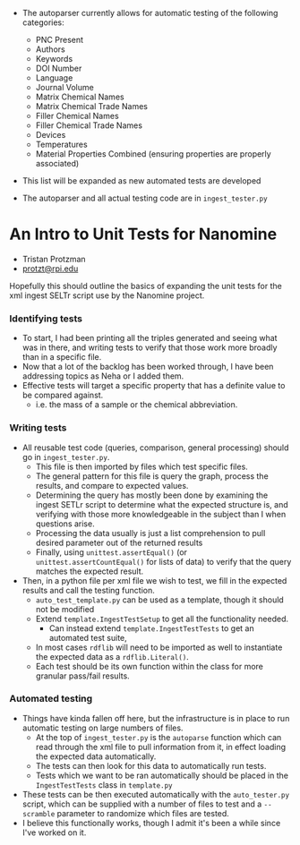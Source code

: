 * The autoparser currently allows for automatic testing of the following categories:
  * PNC Present
  * Authors
  * Keywords
  * DOI Number
  * Language
  * Journal Volume
  * Matrix Chemical Names
  * Matrix Chemical Trade Names
  * Filler Chemical Names
  * Filler Chemical Trade Names
  * Devices
  * Temperatures
  * Material Properties Combined (ensuring properties are properly associated)

* This list will be expanded as new automated tests are developed

* The autoparser and all actual testing code are in `ingest_tester.py`

# An Intro to Unit Tests for Nanomine
* Tristan Protzman
* protzt@rpi.edu

Hopefully this should outline the basics of expanding the unit tests for the xml ingest SELTr script use by the Nanomine project.

### Identifying tests
* To start, I had been printing all the triples generated and seeing what was in there, and writing tests to verify that those work more broadly than in a specific file.
* Now that a lot of the backlog has been worked through, I have been addressing topics as Neha or I added them.
* Effective tests will target a specific property that has a definite value to be compared against.
    * i.e. the mass of a sample or the chemical abbreviation.

### Writing tests
* All reusable test code (queries, comparison, general processing) should go in `ingest_tester.py`.
    * This file is then imported by files which test specific files.
    * The general pattern for this file is query the graph, process the results, and compare to expected values.
    * Determining the query has mostly been done by examining the ingest SETLr script to determine what the expected structure is, and verifying with those more knowledgeable in the subject than I when questions arise.
    * Processing the data usually is just a list comprehension to pull desired parameter out of the returned results
    * Finally, using `unittest.assertEqual()` (or `unittest.assertCountEqual()` for lists of data) to verify that the query matches the expected result.
* Then, in a python file per xml file we wish to test, we fill in the expected results and call the testing function.
    * `auto_test_template.py` can be used as a template, though it should not be modified
    * Extend `template.IngestTestSetup` to get all the functionality needed.
        * Can instead extend `template.IngestTestTests` to get an automated test suite, 
    * In most cases `rdflib` will need to be imported as well to instantiate the expected data as a `rdflib.Literal()`.
    * Each test should be its own function within the class for more granular pass/fail results.

### Automated testing
* Things have kinda fallen off here, but the infrastructure is in place to run automatic testing on large numbers of files.  
    * At the top of `ingest_tester.py` is the `autoparse` function which can read through the xml file to pull information from it, in effect loading the expected data automatically.
    * The tests can then look for this data to automatically run tests.
    * Tests which we want to be ran automatically should be placed in the `IngestTestTests` class in `template.py`
* These tests can be then executed automatically with the `auto_tester.py` script, which can be supplied with a number of files to test and a `--scramble` parameter to randomize which files are tested.
* I believe this functionally works, though I admit it's been a while since I've worked on it.
